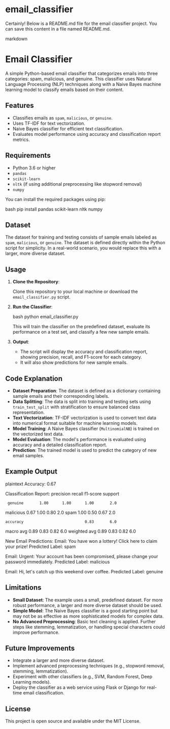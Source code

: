 # email_classifier

Certainly! Below is a README.md file for the email classifier project. You can save this content in a file named README.md.

markdown
# Email Classifier

A simple Python-based email classifier that categorizes emails into three categories: spam, malicious, and genuine. This classifier uses Natural Language Processing (NLP) techniques along with a Naive Bayes machine learning model to classify emails based on their content.

## Features

- Classifies emails as `spam`, `malicious`, or `genuine`.
- Uses TF-IDF for text vectorization.
- Naive Bayes classifier for efficient text classification.
- Evaluates model performance using accuracy and classification report metrics.

## Requirements

- Python 3.6 or higher
- `pandas`
- `scikit-learn`
- `nltk` (if using additional preprocessing like stopword removal)
- `numpy`

You can install the required packages using pip:

bash
pip install pandas scikit-learn nltk numpy


## Dataset

The dataset for training and testing consists of sample emails labeled as `spam`, `malicious`, or `genuine`. The dataset is defined directly within the Python script for simplicity. In a real-world scenario, you would replace this with a larger, more diverse dataset.

## Usage

1. **Clone the Repository**: 

   Clone this repository to your local machine or download the `email_classifier.py` script.

2. **Run the Classifier**:

   bash
   python email_classifier.py
   

   This will train the classifier on the predefined dataset, evaluate its performance on a test set, and classify a few new sample emails.

3. **Output**:

   - The script will display the accuracy and classification report, showing precision, recall, and F1-score for each category.
   - It will also show predictions for new sample emails.

## Code Explanation

- **Dataset Preparation**: The dataset is defined as a dictionary containing sample emails and their corresponding labels.
- **Data Splitting**: The data is split into training and testing sets using `train_test_split` with stratification to ensure balanced class representation.
- **Text Vectorization**: TF-IDF vectorization is used to convert text data into numerical format suitable for machine learning models.
- **Model Training**: A Naive Bayes classifier (`MultinomialNB`) is trained on the vectorized text data.
- **Model Evaluation**: The model's performance is evaluated using accuracy and a detailed classification report.
- **Prediction**: The trained model is used to predict the category of new email samples.

## Example Output

plaintext
Accuracy: 0.67

Classification Report:
               precision    recall  f1-score   support

     genuine       1.00      1.00      1.00       2.0
   malicious       0.67      1.00      0.80       2.0
        spam       1.00      0.50      0.67       2.0

    accuracy                           0.83       6.0
   macro avg       0.89      0.83      0.82       6.0
weighted avg       0.89      0.83      0.82       6.0


New Email Predictions:
Email: You have won a lottery! Click here to claim your prize!
Predicted Label: spam

Email: Urgent: Your account has been compromised, please change your password immediately.
Predicted Label: malicious

Email: Hi, let's catch up this weekend over coffee.
Predicted Label: genuine


## Limitations

- **Small Dataset**: The example uses a small, predefined dataset. For more robust performance, a larger and more diverse dataset should be used.
- **Simple Model**: The Naive Bayes classifier is a good starting point but may not be as effective as more sophisticated models for complex data.
- **No Advanced Preprocessing**: Basic text cleaning is applied. Further steps like stemming, lemmatization, or handling special characters could improve performance.

## Future Improvements

- Integrate a larger and more diverse dataset.
- Implement advanced preprocessing techniques (e.g., stopword removal, stemming, lemmatization).
- Experiment with other classifiers (e.g., SVM, Random Forest, Deep Learning models).
- Deploy the classifier as a web service using Flask or Django for real-time email classification.

## License

This project is open source and available under the MIT License.

